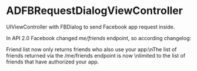 ADFBRequestDialogViewController
===============================

UIViewController with FBDialog to send Facebook app request inside.

In API 2.0 Facebook changed *me/friends* endpoint, so according changelog:

Friend list now only returns friends who also use your app:\nThe list of friends returned via the /me/friends endpoint is now \nlimited to the list of friends that have authorized your app.

